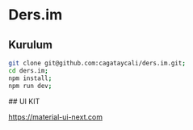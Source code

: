 # Ders.im

## Kurulum

```bash
git clone git@github.com:cagataycali/ders.im.git;
cd ders.im;
npm install;
npm run dev;
```

## UI KIT

https://material-ui-next.com
